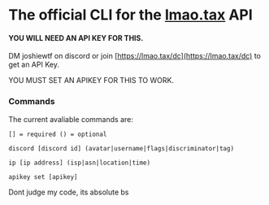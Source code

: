 # The official CLI for the [lmao.tax](https://lmao.tax) API

#### YOU WILL NEED AN API KEY FOR THIS.

DM joshiewtf on discord or join [https://lmao.tax/dc](https://lmao.tax/dc) to get an API Key.

YOU MUST SET AN APIKEY FOR THIS TO WORK.


### Commands

The current avaliable commands are:


`[] = required () = optional`

`discord [discord id] (avatar|username|flags|discriminator|tag)`

`ip [ip address] (isp|asn|location|time)`

`apikey set [apikey]`


Dont judge my code, its absolute bs
